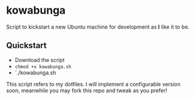 # kowabunga
Script to kickstart a new Ubuntu machine for development as **I** like it to be.

## Quickstart
- Download the script
- `chmod +x kowabunga.sh`
- `./kowabunga.sh

This script refers to my dotfiles. I will implement a configurable version soon, meanwhile you may fork this repo and tweak as you prefer!
